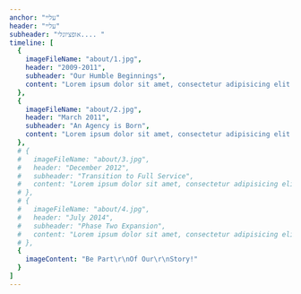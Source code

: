 ```yaml
---
anchor: "עליי"
header: "עליי"
subheader: "אופציונלי.... "
timeline: [
  {
    imageFileName: "about/1.jpg",
    header: "2009-2011",
    subheader: "Our Humble Beginnings",
    content: "Lorem ipsum dolor sit amet, consectetur adipisicing elit. Minima maxime quam architecto quo inventore harum ex magni, dicta impedit."
  },
  {
    imageFileName: "about/2.jpg",
    header: "March 2011",
    subheader: "An Agency is Born",
    content: "Lorem ipsum dolor sit amet, consectetur adipisicing elit. Minima maxime quam architecto quo inventore harum ex magni, dicta impedit."
  },
  # {
  #   imageFileName: "about/3.jpg",
  #   header: "December 2012",
  #   subheader: "Transition to Full Service",
  #   content: "Lorem ipsum dolor sit amet, consectetur adipisicing elit. Minima maxime quam architecto quo inventore harum ex magni, dicta impedit."
  # },
  # {
  #   imageFileName: "about/4.jpg",
  #   header: "July 2014",
  #   subheader: "Phase Two Expansion",
  #   content: "Lorem ipsum dolor sit amet, consectetur adipisicing elit. Minima maxime quam architecto quo inventore harum ex magni, dicta impedit."
  # },
  {
    imageContent: "Be Part\r\nOf Our\r\nStory!"
  }
]
---
```


